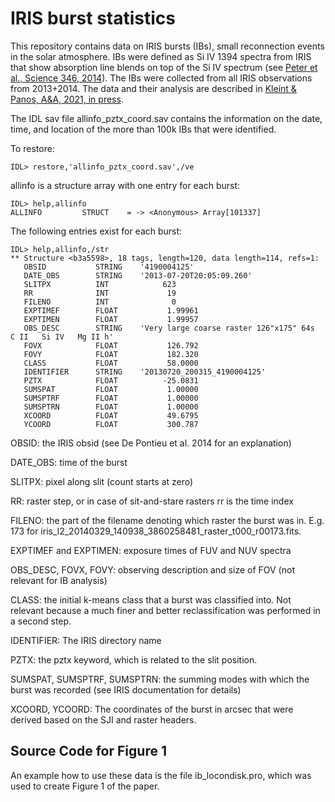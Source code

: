 # IRIS burst statistics

This repository contains data on IRIS bursts (IBs), small reconnection events in the solar atmosphere. IBs were defined as Si IV 1394 spectra from IRIS that show absorption line blends on top of the Si IV spectrum (see [Peter et al., Science 346, 2014](https://arxiv.org/abs/1410.5842)). The IBs were collected from all IRIS observations from 2013+2014. The data and their analysis are described in [Kleint & Panos, A&A, 2021, in press](https://arxiv.org/abs/2110.12957).

The IDL sav file allinfo_pztx_coord.sav contains the information on the date, time, and location of the more than 100k IBs that were identified.

To restore:
```
IDL> restore,'allinfo_pztx_coord.sav',/ve
```

allinfo is a structure array with one entry for each burst:
```
IDL> help,allinfo
ALLINFO         STRUCT    = -> <Anonymous> Array[101337]
```

The following entries exist for each burst:
```
IDL> help,allinfo,/str                                                        
** Structure <b3a5598>, 18 tags, length=120, data length=114, refs=1:
   OBSID           STRING    '4190004125'
   DATE_OBS        STRING    '2013-07-20T20:05:09.260'
   SLITPX          INT            623
   RR              INT             19
   FILENO          INT              0
   EXPTIMEF        FLOAT           1.99961
   EXPTIMEN        FLOAT           1.99957
   OBS_DESC        STRING    'Very large coarse raster 126"x175" 64s  C II   Si IV   Mg II h'
   FOVX            FLOAT           126.792
   FOVY            FLOAT           182.320
   CLASS           FLOAT           58.0000
   IDENTIFIER      STRING    '20130720_200315_4190004125'
   PZTX            FLOAT          -25.0831
   SUMSPAT         FLOAT           1.00000
   SUMSPTRF        FLOAT           1.00000
   SUMSPTRN        FLOAT           1.00000
   XCOORD          FLOAT           49.6795
   YCOORD          FLOAT           300.787
```

OBSID: the IRIS obsid (see De Pontieu et al. 2014 for an explanation)

DATE_OBS: time of the burst

SLITPX: pixel along slit (count starts at zero)

RR: raster step, or in case of sit-and-stare rasters rr is the time index

FILENO: the part of the filename denoting which raster the burst was in. E.g. 173 for iris_l2_20140329_140938_3860258481_raster_t000_r00173.fits.

EXPTIMEF and EXPTIMEN: exposure times of FUV and NUV spectra

OBS_DESC, FOVX, FOVY: observing description and size of FOV (not relevant for IB analysis)

CLASS: the initial k-means class that a burst was classified into. Not relevant because a much finer and better reclassification was performed in a second step.

IDENTIFIER: The IRIS directory name

PZTX: the pztx keyword, which is related to the slit position.

SUMSPAT, SUMSPTRF, SUMSPTRN: the summing modes with which the burst was recorded (see IRIS documentation for details)

XCOORD, YCOORD: The coordinates of the burst in arcsec that were derived based on the SJI and raster headers.



## Source Code for Figure 1

An example how to use these data is the file ib_locondisk.pro, which was used to create Figure 1 of the paper.

